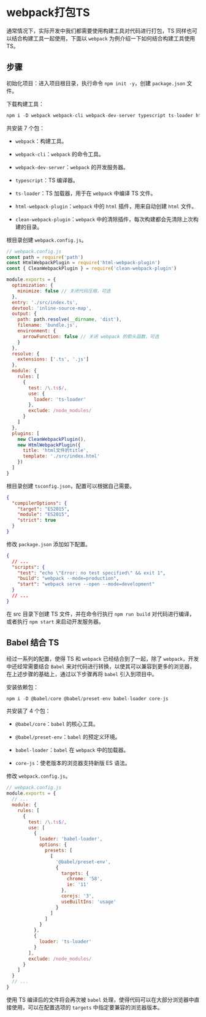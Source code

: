 # webpack打包TS

通常情况下，实际开发中我们都需要使用构建工具对代码进行打包，TS 同样也可以结合构建工具一起使用，下面以 `webpack` 为例介绍一下如何结合构建工具使用 TS。


## 步骤

初始化项目：进入项目根目录，执行命令 `npm init -y`，创建 `package.json` 文件。

下载构建工具：

```js
npm i -D webpack webpack-cli webpack-dev-server typescript ts-loader html-webpack-plugin clean-webpack-plugin
```

共安装 7 个包：

- `webpack`：构建工具。

- `webpack-cli`：`webpack` 的命令工具。

- `webpack-dev-server`：`webpack` 的开发服务器。

- `typescript`：TS 编译器。

- `ts-loader`：TS 加载器，用于在 `webpack` 中编译 TS 文件。

- `html-webpack-plugin`：`webpack` 中的 `html` 插件，用来自动创建 `html` 文件。

- `clean-webpack-plugin`：`webpack` 中的清除插件，每次构建都会先清除上次构建的目录。

根目录创建 `webpack.config.js`。

```js
// webpack.config.js
const path = require('path')
const HtmlWebpackPlugin = require('html-webpack-plugin')
const { CleanWebpackPlugin } = require('clean-webpack-plugin')

module.exports = {
  optimization: {
    minimize: false // 关闭代码压缩，可选
  },
  entry: './src/index.ts',
  devtool: 'inline-source-map',
  output: {
    path: path.resolve(__dirname, 'dist'),
    filename: 'bundle.js',
    environment: {
      arrowFunction: false // 关闭 webpack 的箭头函数，可选
    }
  },
  resolve: {
    extensions: ['.ts', '.js']
  },
  module: {
    rules: [
      {
        test: /\.ts$/,
        use: {
          loader: 'ts-loader'
        },
        exclude: /node_modules/
      }
    ]
  },
  plugins: [
    new CleanWebpackPlugin(),
    new HtmlWebpackPlugin({
      title: 'html文件的title',
      template: './src/index.html'
    })
  ]
}
```

根目录创建 `tsconfig.json`，配置可以根据自己需要。

```json
{
  "compilerOptions": {
    "target": "ES2015",
    "module": "ES2015",
    "strict": true
  }
}
```

修改 `package.json` 添加如下配置。

```json
{
  // ...
  "scripts": {
    "test": "echo \"Error: no test specified\" && exit 1",
    "build": "webpack --mode=production",
    "start": "webpack serve --open --mode=development"
  }
  // ...
}
```

在 src 目录下创建 TS 文件，并在命令行执行 `npm run build` 对代码进行编译，或者执行 `npm start` 来启动开发服务器。

## Babel 结合 TS

经过一系列的配置，使得 TS 和 `webpack` 已经结合到了一起，除了 `webpack`，开发中还经常需要结合 `Babel` 来对代码进行转换，以使其可以兼容到更多的浏览器，在上述步骤的基础上，通过以下步骤再将 `babel` 引入到项目中。

安装依赖包：

```js
npm i -D @babel/core @babel/preset-env babel-loader core-js
```

共安装了 4 个包：

- `@babel/core`：`babel` 的核心工具。

- `@babel/preset-env`：`babel` 的预定义环境。

- `babel-loader`：`babel` 在 `webpack` 中的加载器。

- `core-js`：使老版本的浏览器支持新版 ES 语法。

修改 `webpack.config.js`。

```js
// webpack.config.js
module.exports = {
  // ...
  module: {
    rules: [
      {
        test: /\.ts$/,
        use: [
          {
            loader: 'babel-loader',
            options: {
              presets: [
                [
                  '@babel/preset-env',
                  {
                    targets: {
                      chrome: '58',
                      ie: '11'
                    },
                    corejs: '3',
                    useBuiltIns: 'usage'
                  }
                ]
              ]
            }
          },
          {
            loader: 'ts-loader'
          }
        ],
        exclude: /node_modules/
      }
    ]
  }
  // ...
}
```

使用 TS 编译后的文件将会再次被 `babel` 处理，使得代码可以在大部分浏览器中直接使用，可以在配置选项的 `targets` 中指定要兼容的浏览器版本。
